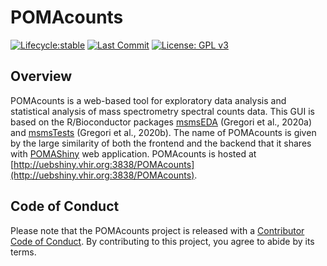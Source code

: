 
# POMAcounts

<!-- badges: start -->

[![Lifecycle:stable](https://img.shields.io/badge/lifecycle-stable-brightgreen.svg)](https://www.tidyverse.org/lifecycle/#stable)
[![Last Commit](https://img.shields.io/github/last-commit/pcastellanoescuder/POMAcounts.svg)](https://github.com/pcastellanoescuder/POMAcounts/commits/master)
[![License: GPL v3](https://img.shields.io/badge/License-GPLv3-blue.svg)](https://www.gnu.org/licenses/gpl-3.0)

<!-- badges: end -->

## Overview

POMAcounts is a web-based tool for exploratory data analysis and statistical analysis of mass spectrometry spectral counts data. This GUI is based on the R/Bioconductor packages [msmsEDA](https://bioconductor.org/packages/release/bioc/html/msmsEDA.html) (Gregori et al., 2020a) and [msmsTests](https://bioconductor.org/packages/release/bioc/html/msmsTests.html) (Gregori et al., 2020b). The name of POMAcounts is given by the large similarity of both the frontend and the backend that it shares with [POMAShiny](https://github.com/pcastellanoescuder/POMAShiny) web application. POMAcounts is hosted at [http://uebshiny.vhir.org:3838/POMAcounts](http://uebshiny.vhir.org:3838/POMAcounts).

## Code of Conduct

Please note that the POMAcounts project is released with a [Contributor Code of Conduct](https://contributor-covenant.org/version/2/0/CODE_OF_CONDUCT.html). By contributing to this project, you agree to abide by its terms.

